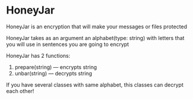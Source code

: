 # HoneyJar
HoneyJar is an encryption that will make your messages or files protected

HoneyJar takes as an argument an alphabet(type: string) with letters that you will use in sentences you are going to encrypt

HoneyJar has 2 functions:
1) prepare(string) — encrypts string
2) unbar(string) — decrypts string

If you have several classes with same alphabet, this classes can decrypt each other!
